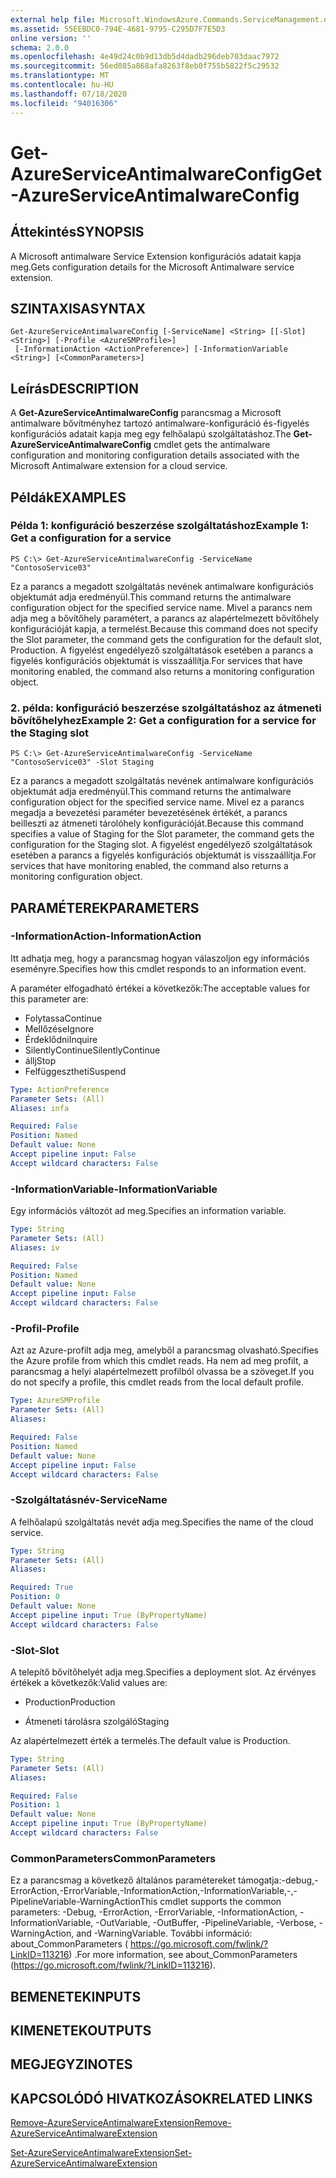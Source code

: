 ```yaml
---
external help file: Microsoft.WindowsAzure.Commands.ServiceManagement.dll-Help.xml
ms.assetid: 55EEBDC0-794E-4681-9795-C295D7F7E5D3
online version: ''
schema: 2.0.0
ms.openlocfilehash: 4e49d24c0b9d13db5d4dadb296deb703daac7972
ms.sourcegitcommit: 56ed085a868afa8263f8eb0f755b5822f5c29532
ms.translationtype: MT
ms.contentlocale: hu-HU
ms.lasthandoff: 07/18/2020
ms.locfileid: "94016306"
---
```

# <span data-ttu-id="8adb9-101">Get-AzureServiceAntimalwareConfig</span><span class="sxs-lookup"><span data-stu-id="8adb9-101">Get-AzureServiceAntimalwareConfig</span></span>

## <span data-ttu-id="8adb9-102">Áttekintés</span><span class="sxs-lookup"><span data-stu-id="8adb9-102">SYNOPSIS</span></span>
<span data-ttu-id="8adb9-103">A Microsoft antimalware Service Extension konfigurációs adatait kapja meg.</span><span class="sxs-lookup"><span data-stu-id="8adb9-103">Gets configuration details for the Microsoft Antimalware service extension.</span></span>

## <span data-ttu-id="8adb9-104">SZINTAXISA</span><span class="sxs-lookup"><span data-stu-id="8adb9-104">SYNTAX</span></span>

```
Get-AzureServiceAntimalwareConfig [-ServiceName] <String> [[-Slot] <String>] [-Profile <AzureSMProfile>]
 [-InformationAction <ActionPreference>] [-InformationVariable <String>] [<CommonParameters>]
```

## <span data-ttu-id="8adb9-105">Leírás</span><span class="sxs-lookup"><span data-stu-id="8adb9-105">DESCRIPTION</span></span>
<span data-ttu-id="8adb9-106">A **Get-AzureServiceAntimalwareConfig** parancsmag a Microsoft antimalware bővítményhez tartozó antimalware-konfiguráció és-figyelés konfigurációs adatait kapja meg egy felhőalapú szolgáltatáshoz.</span><span class="sxs-lookup"><span data-stu-id="8adb9-106">The **Get-AzureServiceAntimalwareConfig** cmdlet gets the antimalware configuration and monitoring configuration details associated with the Microsoft Antimalware extension for a cloud service.</span></span>

## <span data-ttu-id="8adb9-107">Példák</span><span class="sxs-lookup"><span data-stu-id="8adb9-107">EXAMPLES</span></span>

### <span data-ttu-id="8adb9-108">Példa 1: konfiguráció beszerzése szolgáltatáshoz</span><span class="sxs-lookup"><span data-stu-id="8adb9-108">Example 1: Get a configuration for a service</span></span>
```
PS C:\> Get-AzureServiceAntimalwareConfig -ServiceName "ContosoService03"
```

<span data-ttu-id="8adb9-109">Ez a parancs a megadott szolgáltatás nevének antimalware konfigurációs objektumát adja eredményül.</span><span class="sxs-lookup"><span data-stu-id="8adb9-109">This command returns the antimalware configuration object for the specified service name.</span></span>
<span data-ttu-id="8adb9-110">Mivel a parancs nem adja meg a bővítőhely paramétert, a parancs az alapértelmezett bővítőhely konfigurációját kapja, a termelést.</span><span class="sxs-lookup"><span data-stu-id="8adb9-110">Because this command does not specify the Slot parameter, the command gets the configuration for the default slot, Production.</span></span>
<span data-ttu-id="8adb9-111">A figyelést engedélyező szolgáltatások esetében a parancs a figyelés konfigurációs objektumát is visszaállítja.</span><span class="sxs-lookup"><span data-stu-id="8adb9-111">For services that have monitoring enabled, the command also returns a monitoring configuration object.</span></span>

### <span data-ttu-id="8adb9-112">2. példa: konfiguráció beszerzése szolgáltatáshoz az átmeneti bővítőhelyhez</span><span class="sxs-lookup"><span data-stu-id="8adb9-112">Example 2: Get a configuration for a service for the Staging slot</span></span>
```
PS C:\> Get-AzureServiceAntimalwareConfig -ServiceName "ContosoService03" -Slot Staging
```

<span data-ttu-id="8adb9-113">Ez a parancs a megadott szolgáltatás nevének antimalware konfigurációs objektumát adja eredményül.</span><span class="sxs-lookup"><span data-stu-id="8adb9-113">This command returns the antimalware configuration object for the specified service name.</span></span>
<span data-ttu-id="8adb9-114">Mivel ez a parancs megadja a bevezetési paraméter bevezetésének értékét, a parancs beilleszti az átmeneti tárolóhely konfigurációját.</span><span class="sxs-lookup"><span data-stu-id="8adb9-114">Because this command specifies a value of Staging for the Slot parameter, the command gets the configuration for the Staging slot.</span></span>
<span data-ttu-id="8adb9-115">A figyelést engedélyező szolgáltatások esetében a parancs a figyelés konfigurációs objektumát is visszaállítja.</span><span class="sxs-lookup"><span data-stu-id="8adb9-115">For services that have monitoring enabled, the command also returns a monitoring configuration object.</span></span>

## <span data-ttu-id="8adb9-116">PARAMÉTEREK</span><span class="sxs-lookup"><span data-stu-id="8adb9-116">PARAMETERS</span></span>

### <span data-ttu-id="8adb9-117">-InformationAction</span><span class="sxs-lookup"><span data-stu-id="8adb9-117">-InformationAction</span></span>
<span data-ttu-id="8adb9-118">Itt adhatja meg, hogy a parancsmag hogyan válaszoljon egy információs eseményre.</span><span class="sxs-lookup"><span data-stu-id="8adb9-118">Specifies how this cmdlet responds to an information event.</span></span>

<span data-ttu-id="8adb9-119">A paraméter elfogadható értékei a következők:</span><span class="sxs-lookup"><span data-stu-id="8adb9-119">The acceptable values for this parameter are:</span></span>

- <span data-ttu-id="8adb9-120">Folytassa</span><span class="sxs-lookup"><span data-stu-id="8adb9-120">Continue</span></span>
- <span data-ttu-id="8adb9-121">Mellőzése</span><span class="sxs-lookup"><span data-stu-id="8adb9-121">Ignore</span></span>
- <span data-ttu-id="8adb9-122">Érdeklődni</span><span class="sxs-lookup"><span data-stu-id="8adb9-122">Inquire</span></span>
- <span data-ttu-id="8adb9-123">SilentlyContinue</span><span class="sxs-lookup"><span data-stu-id="8adb9-123">SilentlyContinue</span></span>
- <span data-ttu-id="8adb9-124">állj</span><span class="sxs-lookup"><span data-stu-id="8adb9-124">Stop</span></span>
- <span data-ttu-id="8adb9-125">Felfüggesztheti</span><span class="sxs-lookup"><span data-stu-id="8adb9-125">Suspend</span></span>

```yaml
Type: ActionPreference
Parameter Sets: (All)
Aliases: infa

Required: False
Position: Named
Default value: None
Accept pipeline input: False
Accept wildcard characters: False
```

### <span data-ttu-id="8adb9-126">-InformationVariable</span><span class="sxs-lookup"><span data-stu-id="8adb9-126">-InformationVariable</span></span>
<span data-ttu-id="8adb9-127">Egy információs változót ad meg.</span><span class="sxs-lookup"><span data-stu-id="8adb9-127">Specifies an information variable.</span></span>

```yaml
Type: String
Parameter Sets: (All)
Aliases: iv

Required: False
Position: Named
Default value: None
Accept pipeline input: False
Accept wildcard characters: False
```

### <span data-ttu-id="8adb9-128">-Profil</span><span class="sxs-lookup"><span data-stu-id="8adb9-128">-Profile</span></span>
<span data-ttu-id="8adb9-129">Azt az Azure-profilt adja meg, amelyből a parancsmag olvasható.</span><span class="sxs-lookup"><span data-stu-id="8adb9-129">Specifies the Azure profile from which this cmdlet reads.</span></span>
<span data-ttu-id="8adb9-130">Ha nem ad meg profilt, a parancsmag a helyi alapértelmezett profilból olvassa be a szöveget.</span><span class="sxs-lookup"><span data-stu-id="8adb9-130">If you do not specify a profile, this cmdlet reads from the local default profile.</span></span>

```yaml
Type: AzureSMProfile
Parameter Sets: (All)
Aliases: 

Required: False
Position: Named
Default value: None
Accept pipeline input: False
Accept wildcard characters: False
```

### <span data-ttu-id="8adb9-131">-Szolgáltatásnév</span><span class="sxs-lookup"><span data-stu-id="8adb9-131">-ServiceName</span></span>
<span data-ttu-id="8adb9-132">A felhőalapú szolgáltatás nevét adja meg.</span><span class="sxs-lookup"><span data-stu-id="8adb9-132">Specifies the name of the cloud service.</span></span>

```yaml
Type: String
Parameter Sets: (All)
Aliases: 

Required: True
Position: 0
Default value: None
Accept pipeline input: True (ByPropertyName)
Accept wildcard characters: False
```

### <span data-ttu-id="8adb9-133">-Slot</span><span class="sxs-lookup"><span data-stu-id="8adb9-133">-Slot</span></span>
<span data-ttu-id="8adb9-134">A telepítő bővítőhelyét adja meg.</span><span class="sxs-lookup"><span data-stu-id="8adb9-134">Specifies a deployment slot.</span></span>
<span data-ttu-id="8adb9-135">Az érvényes értékek a következők:</span><span class="sxs-lookup"><span data-stu-id="8adb9-135">Valid values are:</span></span> 


- <span data-ttu-id="8adb9-136">Production</span><span class="sxs-lookup"><span data-stu-id="8adb9-136">Production</span></span>

- <span data-ttu-id="8adb9-137">Átmeneti tárolásra szolgáló</span><span class="sxs-lookup"><span data-stu-id="8adb9-137">Staging</span></span>


<span data-ttu-id="8adb9-138">Az alapértelmezett érték a termelés.</span><span class="sxs-lookup"><span data-stu-id="8adb9-138">The default value is Production.</span></span>

```yaml
Type: String
Parameter Sets: (All)
Aliases: 

Required: False
Position: 1
Default value: None
Accept pipeline input: True (ByPropertyName)
Accept wildcard characters: False
```

### <span data-ttu-id="8adb9-139">CommonParameters</span><span class="sxs-lookup"><span data-stu-id="8adb9-139">CommonParameters</span></span>
<span data-ttu-id="8adb9-140">Ez a parancsmag a következő általános paramétereket támogatja:-debug,-ErrorAction,-ErrorVariable,-InformationAction,-InformationVariable,-,-PipelineVariable-WarningAction</span><span class="sxs-lookup"><span data-stu-id="8adb9-140">This cmdlet supports the common parameters: -Debug, -ErrorAction, -ErrorVariable, -InformationAction, -InformationVariable, -OutVariable, -OutBuffer, -PipelineVariable, -Verbose, -WarningAction, and -WarningVariable.</span></span> <span data-ttu-id="8adb9-141">További információ: about_CommonParameters ( https://go.microsoft.com/fwlink/?LinkID=113216) .</span><span class="sxs-lookup"><span data-stu-id="8adb9-141">For more information, see about_CommonParameters (https://go.microsoft.com/fwlink/?LinkID=113216).</span></span>

## <span data-ttu-id="8adb9-142">BEMENETEK</span><span class="sxs-lookup"><span data-stu-id="8adb9-142">INPUTS</span></span>

## <span data-ttu-id="8adb9-143">KIMENETEK</span><span class="sxs-lookup"><span data-stu-id="8adb9-143">OUTPUTS</span></span>

## <span data-ttu-id="8adb9-144">MEGJEGYZI</span><span class="sxs-lookup"><span data-stu-id="8adb9-144">NOTES</span></span>

## <span data-ttu-id="8adb9-145">KAPCSOLÓDÓ HIVATKOZÁSOK</span><span class="sxs-lookup"><span data-stu-id="8adb9-145">RELATED LINKS</span></span>

[<span data-ttu-id="8adb9-146">Remove-AzureServiceAntimalwareExtension</span><span class="sxs-lookup"><span data-stu-id="8adb9-146">Remove-AzureServiceAntimalwareExtension</span></span>](./Remove-AzureServiceAntimalwareExtension.md)

[<span data-ttu-id="8adb9-147">Set-AzureServiceAntimalwareExtension</span><span class="sxs-lookup"><span data-stu-id="8adb9-147">Set-AzureServiceAntimalwareExtension</span></span>](./Set-AzureServiceAntimalwareExtension.md)


